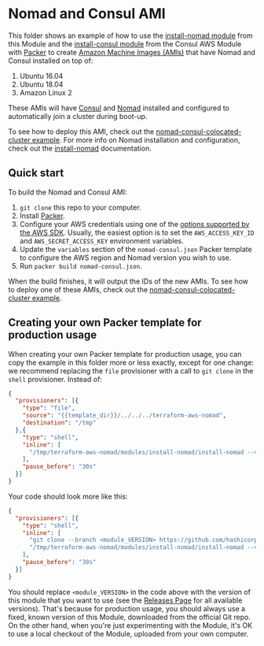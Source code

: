 # Nomad and Consul AMI

This folder shows an example of how to use the [install-nomad module](https://github.com/hashicorp/terraform-aws-nomad/tree/master/modules/install-nomad) from this Module and
the [install-consul module](https://github.com/hashicorp/terraform-aws-consul/tree/master/modules/install-consul)
from the Consul AWS Module with [Packer](https://www.packer.io/) to create [Amazon Machine Images
(AMIs)](http://docs.aws.amazon.com/AWSEC2/latest/UserGuide/AMIs.html) that have Nomad and Consul installed on top of:

1. Ubuntu 16.04
1. Ubuntu 18.04
1. Amazon Linux 2

These AMIs will have [Consul](https://www.consul.io/) and [Nomad](https://www.nomadproject.io/) installed and
configured to automatically join a cluster during boot-up.

To see how to deploy this AMI, check out the [nomad-consul-colocated-cluster
example](https://github.com/hashicorp/terraform-aws-nomad/tree/master/examples/root-example). For more info on Nomad installation and configuration, check out
the [install-nomad](https://github.com/hashicorp/terraform-aws-nomad/tree/master/modules/install-nomad) documentation.



## Quick start

To build the Nomad and Consul AMI:

1. `git clone` this repo to your computer.
1. Install [Packer](https://www.packer.io/).
1. Configure your AWS credentials using one of the [options supported by the AWS
   SDK](http://docs.aws.amazon.com/sdk-for-java/v1/developer-guide/credentials.html). Usually, the easiest option is to
   set the `AWS_ACCESS_KEY_ID` and `AWS_SECRET_ACCESS_KEY` environment variables.
1. Update the `variables` section of the `nomad-consul.json` Packer template to configure the AWS region and Nomad version
   you wish to use.
1. Run `packer build nomad-consul.json`.

When the build finishes, it will output the IDs of the new AMIs. To see how to deploy one of these AMIs, check out the
[nomad-consul-colocated-cluster example](https://github.com/hashicorp/terraform-aws-nomad/tree/master/MAIN.md).




## Creating your own Packer template for production usage

When creating your own Packer template for production usage, you can copy the example in this folder more or less
exactly, except for one change: we recommend replacing the `file` provisioner with a call to `git clone` in the `shell`
provisioner. Instead of:

```json
{
  "provisioners": [{
    "type": "file",
    "source": "{{template_dir}}/../../../terraform-aws-nomad",
    "destination": "/tmp"
  },{
    "type": "shell",
    "inline": [
      "/tmp/terraform-aws-nomad/modules/install-nomad/install-nomad --version {{user `nomad_version`}}"
    ],
    "pause_before": "30s"
  }]
}
```

Your code should look more like this:

```json
{
  "provisioners": [{
    "type": "shell",
    "inline": [
      "git clone --branch <module_VERSION> https://github.com/hashicorp/terraform-aws-nomad.git /tmp/terraform-aws-nomad",
      "/tmp/terraform-aws-nomad/modules/install-nomad/install-nomad --version {{user `nomad_version`}}"
    ],
    "pause_before": "30s"
  }]
}
```

You should replace `<module_VERSION>` in the code above with the version of this module that you want to use (see
the [Releases Page](../../releases) for all available versions). That's because for production usage, you should always
use a fixed, known version of this Module, downloaded from the official Git repo. On the other hand, when you're
just experimenting with the Module, it's OK to use a local checkout of the Module, uploaded from your own
computer.
